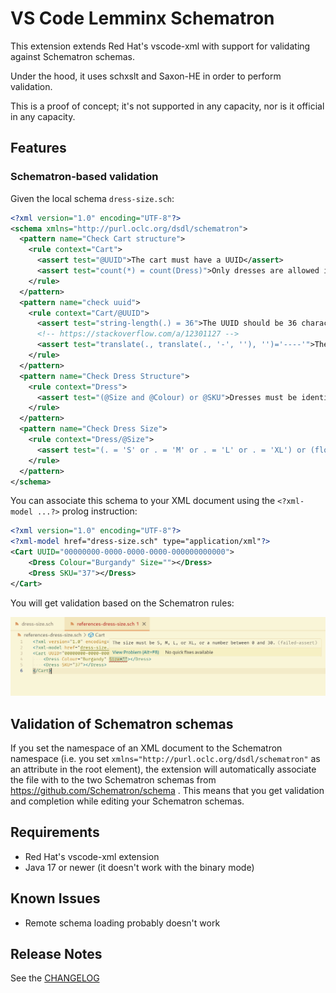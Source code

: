 # VS Code Lemminx Schematron

This extension extends Red Hat's vscode-xml with support for validating against Schematron schemas.

Under the hood, it uses schxslt and Saxon-HE in order to perform validation.

This is a proof of concept; it's not supported in any capacity, nor is it official in any capacity.

## Features

### Schematron-based validation

Given the local schema `dress-size.sch`:

```xml
<?xml version="1.0" encoding="UTF-8"?>
<schema xmlns="http://purl.oclc.org/dsdl/schematron">
  <pattern name="Check Cart structure">
    <rule context="Cart">
      <assert test="@UUID">The cart must have a UUID</assert>
      <assert test="count(*) = count(Dress)">Only dresses are allowed in the cart</assert>
    </rule>
  </pattern>
  <pattern name="check uuid">
    <rule context="Cart/@UUID">
      <assert test="string-length(.) = 36">The UUID should be 36 characters long</assert>
      <!-- https://stackoverflow.com/a/12301127 -->
      <assert test="translate(., translate(., '-', ''), '')='----'">The UUID should have 4 hyphens</assert>
    </rule>
  </pattern>
  <pattern name="Check Dress Structure">
    <rule context="Dress">
      <assert test="(@Size and @Colour) or @SKU">Dresses must be identified by their SKU, or by their size and colour</assert>
    </rule>
  </pattern>
  <pattern name="Check Dress Size">
    <rule context="Dress/@Size">
      <assert test="(. = 'S' or . = 'M' or . = 'L' or . = 'XL') or (floor(.) = number(.) and number(.) &gt;= 0 and number(.) &lt;= 30)">The size must be S, M, L, or XL, or a number between 0 and 30.</assert>
    </rule>
  </pattern>
</schema>
```

You can associate this schema to your XML document using the `<?xml-model ...?>` prolog instruction:

```xml
<?xml version="1.0" encoding="UTF-8"?>
<?xml-model href="dress-size.sch" type="application/xml"?>
<Cart UUID="00000000-0000-0000-0000-000000000000">
    <Dress Colour="Burgandy" Size=""></Dress>
    <Dress SKU="37"></Dress>
</Cart>
```

You will get validation based on the Schematron rules:

![Validation for the XML Document against the schema. The assertion error: "The size must be S, M, L, or XL, or a number between 0 and 30." appears](./images/validation.png)

## Validation of Schematron schemas

If you set the namespace of an XML document to the Schematron namespace
(i.e. you set `xmlns="http://purl.oclc.org/dsdl/schematron"` as an attribute in the root element),
the extension will automatically associate the file with to the two Schematron schemas
from https://github.com/Schematron/schema .
This means that you get validation and completion while editing your Schematron schemas.

## Requirements

- Red Hat's vscode-xml extension
- Java 17 or newer (it doesn't work with the binary mode)

## Known Issues

- Remote schema loading probably doesn't work

## Release Notes

See the [CHANGELOG](CHANGELOG.md)